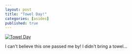 ```yaml
---
layout: post
title: "Towel Day!"
categories: [asides]
published: true
---
```


<p><a href="http://www.towelday.kojv.net/"><img alt="Towel Day" title="Towel Day" src="http://danbarber.me.s3.amazonaws.com/images/2006-05-25-towel-day/toweldays.gif" /></a></p>
<p>I can't believe this one passed me by! I didn't bring a towel...
</p>
